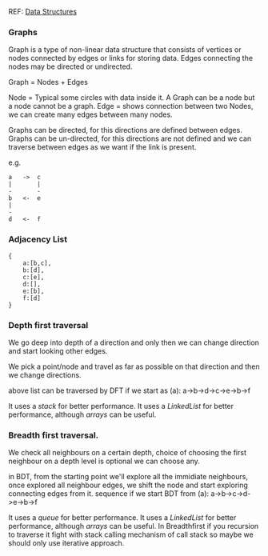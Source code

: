 REF: [Data Structures](https://www.interviewbit.com/data-structure-interview-questions/)

### Graphs
Graph is a type of non-linear data structure that consists of vertices or nodes connected by edges or links for storing data. Edges connecting the nodes may be directed or undirected.

Graph = Nodes + Edges

Node = Typical some circles with data inside it. A Graph can be a node but a node cannot be a graph.
Edge = shows connection between two Nodes, we can create many edges between many nodes.

Graphs can be directed, for this directions are defined between edges.
Graphs can be un-directed, for this directions are not defined and we can traverse between edges as we want if the link is present.

e.g.

    a   ->  c
    |       |
    -       -
    b   <-  e
    |
    -
    d   <-  f


### Adjacency List
```
{
    a:[b,c],
    b:[d],
    c:[e],
    d:[],
    e:[b],
    f:[d]
}
```

### Depth first traversal
We go deep into depth of a direction and only then we can change direction and start looking other edges.

We pick a point/node and travel as far as possible on that direction and then we change directions.

above list can be traversed by DFT if we start as (a): a->b->d->c->e->b->f

It uses a *stack* for better performance.
It uses a *LinkedList* for better performance, although *arrays* can be useful.

### Breadth first traversal.
We check all neighbours on a certain depth, choice of choosing the first neighbour on a depth level is optional we can choose any.

in BDT, from the starting point we'll explore all the immidiate neighbours, once explored all neighbour edges, we shift the node and start exploring connecting edges from it.
sequence if we start BDT from (a): a->b->c->d->e->b->f

It uses a *queue* for better performance.
It uses a *LinkedList* for better performance, although *arrays* can be useful.
In Breadthfirst if you recursion to traverse it fight with stack calling mechanism of call stack so maybe we should only use iterative approach.